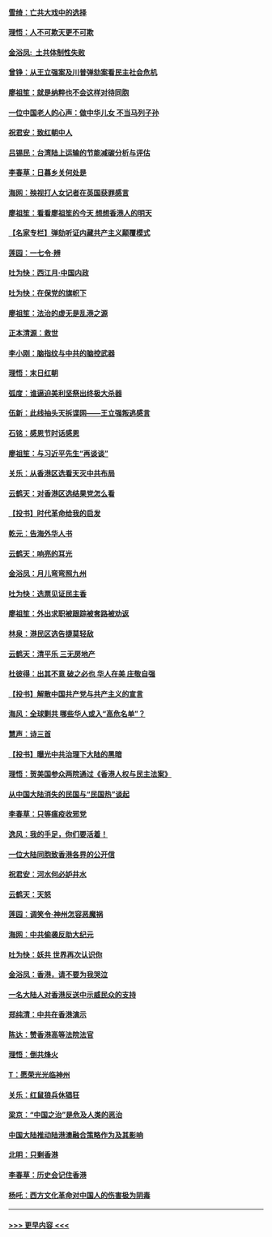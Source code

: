 #### [雪绮：亡共大戏中的选择](../pages/nsc993/n11699922.md?t=12050922) 
#### [理悟：人不可欺天更不可欺](../pages/nsc993/n11699657.md?t=12050922) 
#### [金浴凤:  土共体制性失败](../pages/nsc993/n11699361.md?t=12050922) 
#### [曾铮：从王立强案及川普弹劾案看民主社会危机](../pages/nsc993/n11699318.md?t=12050922) 
#### [廖祖笙：就是纳粹也不会这样对待同胞](../pages/nsc993/n11697658.md?t=12050922) 
#### [一位中国老人的心声：做中华儿女 不当马列子孙](../pages/nsc993/n11697525.md?t=12050922) 
#### [祝君安：致红朝中人](../pages/nsc993/n11697518.md?t=12050922) 
#### [吕锡民：台湾陆上运输的节能减碳分析与评估](../pages/nsc993/n11694983.md?t=12050922) 
#### [李春草：日暮乡关何处是](../pages/nsc993/n11694805.md?t=12050922) 
#### [海网：殃视打人女记者在英国获罪感言](../pages/nsc993/n11693832.md?t=12050922) 
#### [廖祖笙：看看廖祖笙的今天 想想香港人的明天](../pages/nsc993/n11693707.md?t=12050922) 
#### [【名家专栏】弹劾听证内藏共产主义颠覆模式](../pages/nsc993/n11693563.md?t=12050922) 
#### [莲园：一七令‧辨](../pages/nsc993/n11692558.md?t=12050922) 
#### [吐为快：西江月·中国内政](../pages/nsc993/n11692071.md?t=12050922) 
#### [吐为快：在保党的旗帜下](../pages/nsc993/n11691188.md?t=12050922) 
#### [廖祖笙：法治的虚无是乱港之源](../pages/nsc993/n11690605.md?t=12050922) 
#### [正本清源：救世](../pages/nsc993/n11689134.md?t=12050922) 
#### [李小刚：脑指纹与中共的脑控武器](../pages/nsc993/n11688900.md?t=12050922) 
#### [理悟：末日红朝](../pages/nsc993/n11688829.md?t=12050922) 
#### [弧度：谁逼迫美利坚祭出终极大杀器](../pages/nsc993/n11688735.md?t=12050922) 
#### [伍新：此线抽头天拆谍网——王立强叛逃感言](../pages/nsc993/n11687981.md?t=12050922) 
#### [石铭：感恩节时话感恩](../pages/nsc993/n11687568.md?t=12050922) 
#### [廖祖笙：与习近平先生“再谈谈”](../pages/nsc993/n11687005.md?t=12050922) 
#### [关乐：从香港区选看天灭中共布局](../pages/nsc993/n11686647.md?t=12050922) 
#### [云鹤天：对香港区选结果党怎么看](../pages/nsc993/n11686216.md?t=12050922) 
#### [【投书】时代革命给我的启发](../pages/nsc993/n11684287.md?t=12050922) 
#### [乾元：告海外华人书](../pages/nsc993/n11684044.md?t=12050922) 
#### [云鹤天：响亮的耳光](../pages/nsc993/n11684254.md?t=12050922) 
#### [金浴凤：月儿弯弯照九州](../pages/nsc993/n11684231.md?t=12050922) 
#### [吐为快：选票见证民主香](../pages/nsc993/n11684206.md?t=12050922) 
#### [廖祖笙：外出求职被跟踪被套路被劝返](../pages/nsc993/n11683874.md?t=12050922) 
#### [林泉：港民区选告捷莫轻敌](../pages/nsc993/n11683930.md?t=12050922) 
#### [云鹤天：清平乐 三无房地产](../pages/nsc993/n11681521.md?t=12050922) 
#### [杜彼得：出其不意 破之必也 华人在美 庄敬自强](../pages/nsc993/n11679554.md?t=12050922) 
#### [【投书】解散中国共产党与共产主义的宣言](../pages/nsc993/n11679177.md?t=12050922) 
#### [海风：全球剿共 哪些华人或入“高危名单”？](../pages/nsc993/n11678617.md?t=12050922) 
#### [慧声：诗三首](../pages/nsc993/n11678848.md?t=12050922) 
#### [【投书】曝光中共治理下大陆的黑暗](../pages/nsc993/n11678674.md?t=12050922) 
#### [理悟：贺美国参众两院通过《香港人权与民主法案》](../pages/nsc993/n11678104.md?t=12050922) 
#### [从中国大陆消失的民国与“民国热”谈起](../pages/nsc993/n11678075.md?t=12050922) 
#### [李春草：只等瘟疫收邪党](../pages/nsc993/n11677308.md?t=12050922) 
#### [逸风：我的手足，你们要活着！](../pages/nsc993/n11676352.md?t=12050922) 
#### [一位大陆同胞致香港各界的公开信](../pages/nsc993/n11675761.md?t=12050922) 
#### [祝君安：河水何必妒井水](../pages/nsc993/n11675746.md?t=12050922) 
#### [云鹤天：天怒](../pages/nsc993/n11675718.md?t=12050922) 
#### [莲园：调笑令‧神州怎容恶魔祸](../pages/nsc993/n11675648.md?t=12050922) 
#### [海网：中共偷袭反助大纪元](../pages/nsc993/n11673515.md?t=12050922) 
#### [吐为快：妖共 世界再次认识你](../pages/nsc993/n11673506.md?t=12050922) 
#### [金浴凤：香港，请不要为我哭泣](../pages/nsc993/n11673248.md?t=12050922) 
#### [一名大陆人对香港反送中示威民众的支持](../pages/nsc993/n11672615.md?t=12050922) 
#### [郑纯清：中共在香港演示](../pages/nsc993/n11670539.md?t=12050922) 
#### [陈达：赞香港高等法院法官](../pages/nsc993/n11669542.md?t=12050922) 
#### [理悟：倒共烽火](../pages/nsc993/n11668844.md?t=12050922) 
#### [T：愿荣光光临神州](../pages/nsc993/n11668421.md?t=12050922) 
#### [关乐：红鼠狼兵休猖狂](../pages/nsc993/n11668378.md?t=12050922) 
#### [梁京：“中国之治”是危及人类的恶治](../pages/nsc993/n11668328.md?t=12050922) 
#### [中国大陆推动陆港澳融合策略作为及其影响](../pages/nsc993/n11668157.md?t=12050922) 
#### [北明：只剩香港](../pages/nsc993/n11668002.md?t=12050922) 
#### [李春草：历史会记住香港](../pages/nsc993/n11667927.md?t=12050922) 
#### [杨吒：西方文化革命对中国人的伤害极为阴毒](../pages/nsc993/n11664521.md?t=12050922) 

----
#### [ >>> 更早内容 <<< ](../indexes/nsc993-earlier.md)

